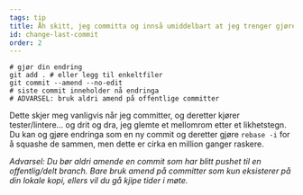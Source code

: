 ```yaml
---
tags: tip
title: Åh skitt, jeg committa og innså umiddelbart at jeg trenger gjøre en liten endring!
id: change-last-commit
order: 2
---
```


```git
# gjør din endring
git add . # eller legg til enkeltfiler
git commit --amend --no-edit
# siste commit inneholder nå endringa
# ADVARSEL: bruk aldri amend på offentlige committer
```

Dette skjer meg vanligvis når jeg committer, og deretter kjører tester/lintere... og drit og dra, jeg glemte et mellomrom etter et likhetstegn. Du kan og gjøre endringa som en ny commit og deretter gjøre `rebase -i` for å squashe de sammen, men dette er cirka en million ganger raskere.

*Advarsel: Du bør aldri amende en commit som har blitt pushet til en offentlig/delt branch. Bare bruk amend på committer som kun eksisterer på din lokale kopi, ellers vil du gå kjipe tider i møte.*

